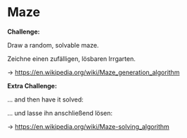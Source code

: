 # Maze

**Challenge:**

Draw a random, solvable maze.

Zeichne einen zufälligen, lösbaren Irrgarten.

→ https://en.wikipedia.org/wiki/Maze_generation_algorithm

**Extra Challenge:**

… and then have it solved:

… und lasse ihn anschließend lösen:

→ https://en.wikipedia.org/wiki/Maze-solving_algorithm
